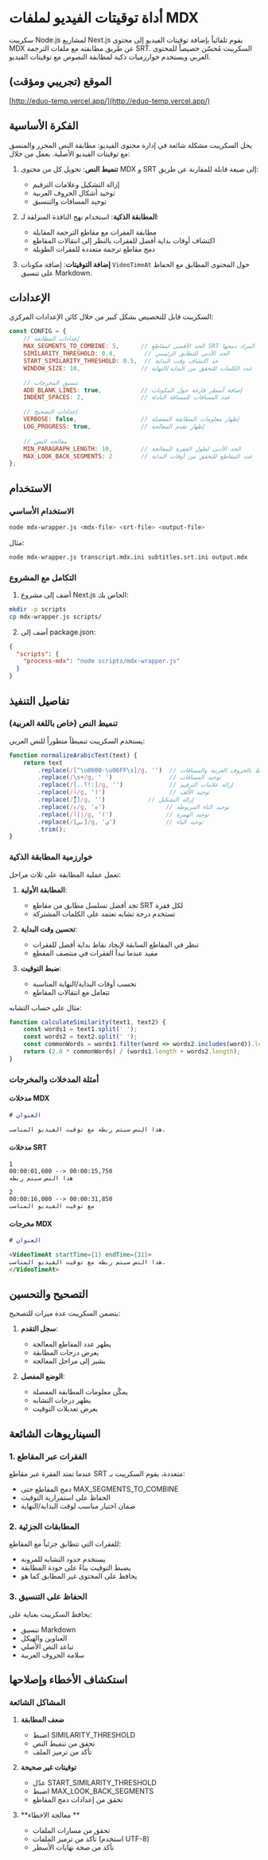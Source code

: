 # أداة توقيتات الفيديو لملفات MDX

سكريبت Node.js لمشاريع Next.js يقوم تلقائياً بإضافة توقيتات الفيديو إلى محتوى MDX عن طريق مطابقته مع ملفات الترجمة SRT. السكريبت مُحسّن خصيصاً للمحتوى العربي ويستخدم خوارزميات ذكية لمطابقة النصوص مع توقيتات الفيديو.

## الموقع (تجريبي ومؤقت)
[http://eduo-temp.vercel.app/](http://eduo-temp.vercel.app/)

## الفكرة الأساسية

يحل السكريبت مشكلة شائعة في إدارة محتوى الفيديو: مطابقة النص المحرر والمنسق مع توقيتات الفيديو الأصلية. يعمل من خلال:

1. **تنميط النص**: تحويل كل من محتوى MDX و SRT إلى صيغة قابلة للمقارنة عن طريق:
   - إزالة التشكيل وعلامات الترقيم
   - توحيد أشكال الحروف العربية
   - توحيد المسافات والتنسيق

2. **المطابقة الذكية**: استخدام نهج النافذة المنزلقة لـ:
   - مطابقة الفقرات مع مقاطع الترجمة المقابلة
   - اكتشاف أوقات بداية أفضل للفقرات بالنظر إلى انتقالات المقاطع
   - دمج مقاطع ترجمة متعددة للفقرات الطويلة

3. **إضافة التوقيتات**: إضافة مكونات `VideoTimeAt` حول المحتوى المطابق مع الحفاظ على تنسيق Markdown.

## الإعدادات

السكريبت قابل للتخصيص بشكل كبير من خلال كائن الإعدادات المركزي:

```javascript
const CONFIG = {
    // إعدادات المطابقة
    MAX_SEGMENTS_TO_COMBINE: 5,      // الحد الأقصى لمقاطع SRT المراد دمجها
    SIMILARITY_THRESHOLD: 0.4,        // الحد الأدنى للتطابق الرئيسي
    START_SIMILARITY_THRESHOLD: 0.5,  // حد اكتشاف وقت البداية
    WINDOW_SIZE: 10,                 // عدد الكلمات للتحقق من البداية/النهاية

    // تنسيق المخرجات
    ADD_BLANK_LINES: true,           // إضافة أسطر فارغة حول المكونات
    INDENT_SPACES: 2,                // عدد المسافات للمسافة البادئة

    // إعدادات التصحيح
    VERBOSE: false,                  // إظهار معلومات المطابقة المفصلة
    LOG_PROGRESS: true,              // إظهار تقدم المعالجة
    
    // معالجة النص
    MIN_PARAGRAPH_LENGTH: 10,        // الحد الأدنى لطول الفقرة للمعالجة
    MAX_LOOK_BACK_SEGMENTS: 2        // عدد المقاطع للتحقق من أوقات البداية
};
```

## الاستخدام

### الاستخدام الأساسي

```bash
node mdx-wrapper.js <mdx-file> <srt-file> <output-file>
```

مثال:
```bash
node mdx-wrapper.js transcript.mdx.ini subtitles.srt.ini output.mdx
```

### التكامل مع المشروع

1. أضف إلى مشروع Next.js الخاص بك:
```bash
mkdir -p scripts
cp mdx-wrapper.js scripts/
```

2. أضف إلى package.json:
```json
{
  "scripts": {
    "process-mdx": "node scripts/mdx-wrapper.js"
  }
}
```

## تفاصيل التنفيذ

### تنميط النص (خاص باللغة العربية)

يستخدم السكريبت تنميطاً متطوراً للنص العربي:
```javascript
function normalizeArabicText(text) {
    return text
        .replace(/[^\u0600-\u06FF\s]/g, '')  // الاحتفاظ بالحروف العربية والمسافات
        .replace(/\s+/g, ' ')                // توحيد المسافات
        .replace(/[،.؟!:]/g, '')             // إزالة علامات الترقيم
        .replace(/آ/g, 'ا')                  // توحيد الألف
        .replace(/[ًٌٍَُِّْ]/g, '')            // إزالة التشكيل
        .replace(/ة/g, 'ه')                 // توحيد التاء المربوطة
        .replace(/إ|أ/g, 'ا')               // توحيد الهمزة
        .replace(/[ىي]/g, 'ي')              // توحيد الياء
        .trim();
}
```

### خوارزمية المطابقة الذكية

تعمل عملية المطابقة على ثلاث مراحل:

1. **المطابقة الأولية**: 
   - تجد أفضل تسلسل مطابق من مقاطع SRT لكل فقرة
   - تستخدم درجة تشابه تعتمد على الكلمات المشتركة

2. **تحسين وقت البداية**:
   - تنظر في المقاطع السابقة لإيجاد نقاط بداية أفضل للفقرات
   - مفيد عندما تبدأ الفقرات في منتصف المقطع

3. **ضبط التوقيت**:
   - تحسب أوقات البداية/النهاية المناسبة
   - تتعامل مع انتقالات المقاطع

مثال على حساب التشابه:
```javascript
function calculateSimilarity(text1, text2) {
    const words1 = text1.split(' ');
    const words2 = text2.split(' ');
    const commonWords = words1.filter(word => words2.includes(word)).length;
    return (2.0 * commonWords) / (words1.length + words2.length);
}
```

### أمثلة المدخلات والمخرجات

#### مدخلات MDX
```markdown
# العنوان

هذا النص سيتم ربطه مع توقيت الفيديو المناسب.
```

#### مدخلات SRT
```
1
00:00:01,600 --> 00:00:15,750
هذا النص سيتم ربطه

2
00:00:16,000 --> 00:00:31,850
مع توقيت الفيديو المناسب
```

#### مخرجات MDX
```markdown
# العنوان

<VideoTimeAt startTime={1} endTime={31}>
هذا النص سيتم ربطه مع توقيت الفيديو المناسب.
</VideoTimeAt>
```

## التصحيح والتحسين

يتضمن السكريبت عدة ميزات للتصحيح:

1. **سجل التقدم**:
   - يظهر عدد المقاطع المعالجة
   - يعرض درجات المطابقة
   - يشير إلى مراحل المعالجة

2. **الوضع المفصل**:
   - يمكّن معلومات المطابقة المفصلة
   - يظهر درجات التشابه
   - يعرض تعديلات التوقيت

## السيناريوهات الشائعة

### 1. الفقرات عبر المقاطع
عندما تمتد الفقرة عبر مقاطع SRT متعددة، يقوم السكريبت بـ:
- دمج المقاطع حتى MAX_SEGMENTS_TO_COMBINE
- الحفاظ على استمرارية التوقيت
- ضمان اختيار مناسب لوقت البداية/النهاية

### 2. المطابقات الجزئية
للفقرات التي تتطابق جزئياً مع المقاطع:
- يستخدم حدود التشابه للمرونة
- يضبط التوقيت بناءً على جودة المطابقة
- يحافظ على المحتوى غير المطابق كما هو

### 3. الحفاظ على التنسيق
يحافظ السكريبت بعناية على:
- تنسيق Markdown
- العناوين والهيكل
- تباعد النص الأصلي
- سلامة الحروف العربية

## استكشاف الأخطاء وإصلاحها

### المشاكل الشائعة

1. **ضعف المطابقة**
   - اضبط SIMILARITY_THRESHOLD
   - تحقق من تنميط النص
   - تأكد من ترميز الملف

2. **توقيتات غير صحيحة**
   - عدّل START_SIMILARITY_THRESHOLD
   - اضبط MAX_LOOK_BACK_SEGMENTS
   - تحقق من إعدادات دمج المقاطع

3. **معالجة الاخطاء **
   - تحقق من مسارات الملفات
   - تأكد من ترميز الملفات (استخدم UTF-8)
   - تأكد من صحة نهايات الأسطر
